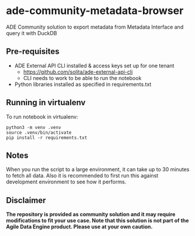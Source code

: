 # ade-community-metadata-browser
ADE Community solution to export metadata from Metadata Interface and query it with DuckDB

## Pre-requisites
- ADE External API CLI installed & access keys set up for one tenant
    - https://github.com/solita/ade-external-api-cli
    - CLI needs to work to be able to run the notebook
- Python libraries installed as specified in requirements.txt

## Running in virtualenv
To run notebook in virtualenv:
```
python3 -m venv .venv
source .venv/bin/activate
pip install -r requirements.txt
```

## Notes
When you run the script to a large environment, it can take up to 30 minutes to fetch all data. Also it is recommended to first run this against development environment to see how it performs.

## Disclaimer

**The repository is provided as community solution and it may require modifications to fit your use case. Note that this solution is not part of the Agile Data Engine product. Please use at your own caution.**